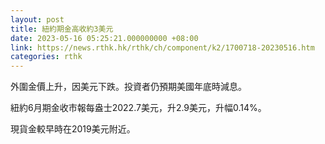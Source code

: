 ```yaml
---
layout: post
title: 紐約期金高收約3美元
date: 2023-05-16 05:25:21.000000000 +08:00
link: https://news.rthk.hk/rthk/ch/component/k2/1700718-20230516.htm
categories: rthk
---
```


外圍金價上升，因美元下跌。投資者仍預期美國年底時減息。

紐約6月期金收市報每盎士2022.7美元，升2.9美元，升幅0.14%。

現貨金較早時在2019美元附近。
